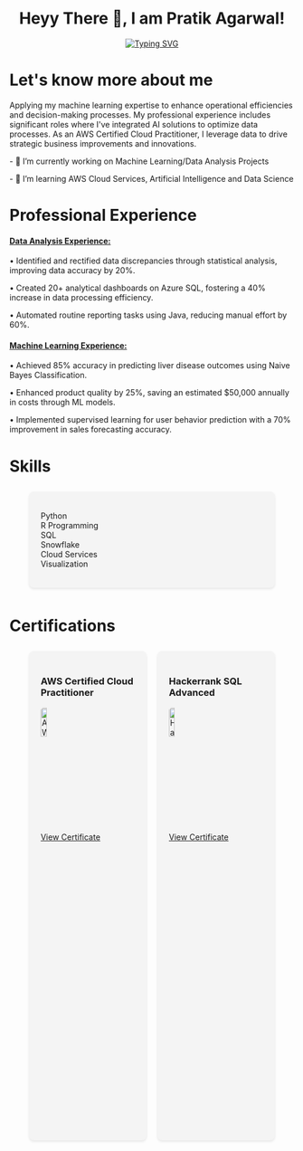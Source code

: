 <!--
**pratik0527/pratik0527** is a ✨ _special_ ✨ repository because its `README.md` (this file) appears on your GitHub profile.

Here are some ideas to get you started:

- 🔭 I’m currently working on ...
- 🌱 I’m currently learning ...
- 👯 I’m looking to collaborate on ...
- 🤔 I’m looking for help with ...
- 💬 Ask me about ...
- 📫 How to reach me: ...
- 😄 Pronouns: ...
- ⚡ Fun fact: ...
-->


<div align="center">
  <h1>Heyy There 👋, I am Pratik Agarwal!</h1>
  <a href="https://git.io/typing-svg"><img src="https://readme-typing-svg.herokuapp.com?font=Fira+Code&weight=600&size=30&pause=500&random=false&width=435&lines=I'm+Data+Analyst;I'm+ML+Enthusiast;I'm+Freelancer" alt="Typing SVG" /></a>
</div>

<div>
  <h1>Let's know more about me</h1>
  <p>
    Applying my machine learning expertise to enhance operational efficiencies and decision-making processes. My professional experience includes significant roles where I've integrated AI solutions to optimize data processes. As an AWS Certified Cloud Practitioner, I leverage data to drive strategic business improvements and innovations.
  </p>
  <p>- 🔭 I’m currently working on Machine Learning/Data Analysis Projects</p>
  <p>- 🌱 I’m learning AWS Cloud Services, Artificial Intelligence and Data Science</p>
</div>

<div>
  <h1>Professional Experience</h1>
  
  <h4><u>Data Analysis Experience:</u></h4>
  <p>•	Identified and rectified data discrepancies through statistical analysis, improving data accuracy by 20%.</p>
  <p>•	Created 20+ analytical dashboards on Azure SQL, fostering a 40% increase in data processing efficiency.</p>
  <p>•	Automated routine reporting tasks using Java, reducing manual effort by 60%.</p>
  
  <h4><u>Machine Learning Experience:</u></h4>
  <p>•	Achieved 85% accuracy in predicting liver disease outcomes using Naive Bayes Classification.</p>
  <p>•	Enhanced product quality by 25%, saving an estimated $50,000 annually in costs through ML models.</p>
  <p>•	Implemented supervised learning for user behavior prediction with a 70% improvement in sales forecasting accuracy.</p>
</div>


<div>
  <h1>Skills</h1>
  <div style="width: 90%; margin: 0 auto; display: flex; flex-wrap: wrap; justify-content: space-between;">
    <div style="flex: 1 1 20%; margin: 10px; background-color: #f4f4f4; border-radius: 8px; padding: 20px; box-shadow: 0 2px 4px rgba(0,0,0,0.1);">
        <ul style="list-style: none; padding: 0;">
          <li>Python</li>
          <li>R Programming</li>
          <li>SQL</li>
          <li>Snowflake</li>
          <li>Cloud Services</li>
          <li>Visualization</li>
        </ul>
    </div>
</div>
</div>

<div>
  <h1>Certifications</h1>
  <div style="width: 90%; margin: 0 auto; display: flex; flex-wrap: wrap; justify-content: space-between;">
    <div style="flex: 1 1 30%; margin: 10px; background-color: #f4f4f4; border-radius: 8px; padding: 20px; box-shadow: 0 2px 4px rgba(0,0,0,0.1);">
      <h3>AWS Certified Cloud Practitioner</h3>
      <a href="https://www.credly.com/badges/570c85e5-392f-4737-927a-d06a59c1fd24">
        <img src="https://images.credly.com/images/00634f82-b07f-4bbd-a6bb-53de397fc3a6/image.png" alt="AWS Certified Cloud Practitioner Certificate" style="width: 25%; height: auto; border-radius: 5px;">
      </a>
      <p><a href="https://www.credly.com/badges/570c85e5-392f-4737-927a-d06a59c1fd24">View Certificate</a></p>
    </div>
    <div style="flex: 1 1 30%; margin: 10px; background-color: #f4f4f4; border-radius: 8px; padding: 20px; box-shadow: 0 2px 4px rgba(0,0,0,0.1);">
      <h3>Hackerrank SQL Advanced</h3>
      <a href="https://www.hackerrank.com/certificates/424f3d7b8a3d">
        <img src="https://miro.medium.com/v2/resize:fit:1400/1*j1_l1kaSaC_LHIC40mthNw.png" alt="Hackerrank SQL Advanced Certificate" style="width: 25%; height: auto; border-radius: 5px;">
      </a>
      <p><a href="https://www.hackerrank.com/certificates/424f3d7b8a3d">View Certificate</a></p>
    </div>
  </div>
</div>

